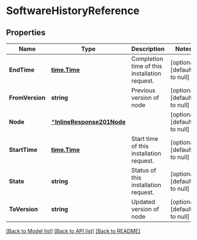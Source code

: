 # SoftwareHistoryReference

## Properties
Name | Type | Description | Notes
------------ | ------------- | ------------- | -------------
**EndTime** | [**time.Time**](time.Time.md) | Completion time of this installation request. | [optional] [default to null]
**FromVersion** | **string** | Previous version of node | [optional] [default to null]
**Node** | [***InlineResponse201Node**](inline_response_201_node.md) |  | [optional] [default to null]
**StartTime** | [**time.Time**](time.Time.md) | Start time of this installation request. | [optional] [default to null]
**State** | **string** | Status of this installation request. | [optional] [default to null]
**ToVersion** | **string** | Updated version of node | [optional] [default to null]

[[Back to Model list]](../README.md#documentation-for-models) [[Back to API list]](../README.md#documentation-for-api-endpoints) [[Back to README]](../README.md)


